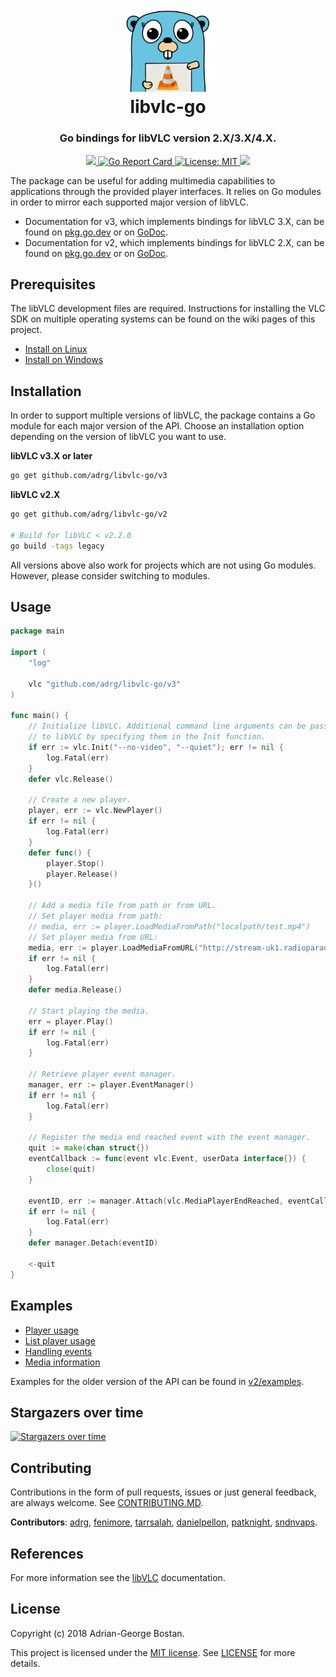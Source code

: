 <h1 align="center">
  <div>
    <img src="https://raw.githubusercontent.com/adrg/adrg.github.io/master/assets/projects/libvlc-go/libvlc-go-logo.jpg" width="150px" alt="libvlc-go logo"/>
  </div>
  libvlc-go
</h1>

<h3 align="center">Go bindings for libVLC version 2.X/3.X/4.X.</h3>

<p align="center">
    <a href="https://pkg.go.dev/github.com/adrg/libvlc-go/v3@v3.0.0">
        <img src="https://img.shields.io/badge/go.dev-reference-007d9c?logo=go&logoColor=white">
    </a>
    <a href="https://goreportcard.com/report/github.com/adrg/libvlc-go" rel="nofollow">
        <img src="https://goreportcard.com/badge/github.com/adrg/libvlc-go" alt="Go Report Card" />
    </a>
    <a href="https://opensource.org/licenses/MIT" rel="nofollow">
        <img src="https://img.shields.io/badge/license-MIT-red.svg?style=flat-square" alt="License: MIT" />
    </a>
    <a href="https://github.com/avelino/awesome-go#video">
        <img src="https://cdn.rawgit.com/sindresorhus/awesome/d7305f38d29fed78fa85652e3a63e154dd8e8829/media/badge.svg">
    </a>
</p>

The package can be useful for adding multimedia capabilities to applications
through the provided player interfaces. It relies on Go modules in order to
mirror each supported major version of libVLC.

- Documentation for v3, which implements bindings for libVLC 3.X, can be found on [pkg.go.dev](https://pkg.go.dev/github.com/adrg/libvlc-go/v3@v3.0.0) or on [GoDoc](https://godoc.org/github.com/adrg/libvlc-go/v3).
- Documentation for v2, which implements bindings for libVLC 2.X, can be found on [pkg.go.dev](https://pkg.go.dev/github.com/adrg/libvlc-go/v2@v2.0.0) or on [GoDoc](https://godoc.org/github.com/adrg/libvlc-go/v2).

## Prerequisites

The libVLC development files are required. Instructions for installing the
VLC SDK on multiple operating systems can be found on the wiki pages of this project.

- [Install on Linux](https://github.com/adrg/libvlc-go/wiki/Install-on-Linux)
- [Install on Windows](https://github.com/adrg/libvlc-go/wiki/Install-on-Windows)

## Installation

In order to support multiple versions of libVLC, the package contains a Go
module for each major version of the API. Choose an installation option
depending on the version of libVLC you want to use.

**libVLC v3.X or later**

```bash
go get github.com/adrg/libvlc-go/v3
```

**libVLC v2.X**

```bash
go get github.com/adrg/libvlc-go/v2

# Build for libVLC < v2.2.0
go build -tags legacy
```

All versions above also work for projects which are not using Go modules.
However, please consider switching to modules.

## Usage

```go
package main

import (
    "log"

    vlc "github.com/adrg/libvlc-go/v3"
)

func main() {
    // Initialize libVLC. Additional command line arguments can be passed in
    // to libVLC by specifying them in the Init function.
    if err := vlc.Init("--no-video", "--quiet"); err != nil {
        log.Fatal(err)
    }
    defer vlc.Release()

    // Create a new player.
    player, err := vlc.NewPlayer()
    if err != nil {
        log.Fatal(err)
    }
    defer func() {
        player.Stop()
        player.Release()
    }()

    // Add a media file from path or from URL.
    // Set player media from path:
    // media, err := player.LoadMediaFromPath("localpath/test.mp4")
    // Set player media from URL:
    media, err := player.LoadMediaFromURL("http://stream-uk1.radioparadise.com/mp3-32")
    if err != nil {
        log.Fatal(err)
    }
    defer media.Release()

    // Start playing the media.
    err = player.Play()
    if err != nil {
        log.Fatal(err)
    }

    // Retrieve player event manager.
    manager, err := player.EventManager()
    if err != nil {
        log.Fatal(err)
    }

    // Register the media end reached event with the event manager.
    quit := make(chan struct{})
    eventCallback := func(event vlc.Event, userData interface{}) {
        close(quit)
    }

    eventID, err := manager.Attach(vlc.MediaPlayerEndReached, eventCallback, nil)
    if err != nil {
        log.Fatal(err)
    }
    defer manager.Detach(eventID)

    <-quit
}
```

## Examples

* [Player usage](v3/examples/player.go)
* [List player usage](v3/examples/list_player.go)
* [Handling events](v3/examples/event_handling.go)
* [Media information](v3/examples/media_information.go)

Examples for the older version of the API can be found in [v2/examples](v2/examples).

## Stargazers over time

[![Stargazers over time](https://starchart.cc/adrg/libvlc-go.svg)](https://starchart.cc/adrg/libvlc-go)

## Contributing

Contributions in the form of pull requests, issues or just general feedback,
are always welcome.
See [CONTRIBUTING.MD](CONTRIBUTING.md).

**Contributors**:
[adrg](https://github.com/adrg),
[fenimore](https://github.com/fenimore),
[tarrsalah](https://github.com/tarrsalah),
[danielpellon](https://github.com/danielpellon),
[patknight](https://github.com/patknight),
[sndnvaps](https://github.com/sndnvaps).

## References

For more information see the
[libVLC](https://www.videolan.org/developers/vlc/doc/doxygen/html/group__libvlc.html) documentation.

## License

Copyright (c) 2018 Adrian-George Bostan.

This project is licensed under the [MIT license](https://opensource.org/licenses/MIT).
See [LICENSE](LICENSE) for more details.
